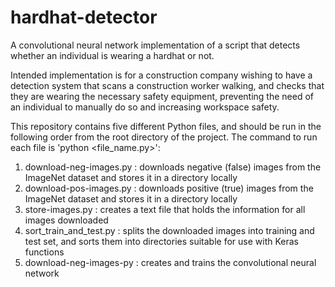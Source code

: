# hardhat-detector
A convolutional neural network implementation of a script that detects whether an individual is wearing a hardhat or not. 


Intended implementation is for a construction company wishing to have a detection system that scans a construction worker walking, and checks that they are wearing the necessary safety equipment, preventing the need of an individual to manually do so and increasing workspace safety.



This repository contains five different Python files, and should be run in the following order from the root directory of the project. The command to run each file is 'python <file_name.py>':
1. download-neg-images.py : downloads negative (false) images from the ImageNet dataset and stores it in a directory locally
2. download-pos-images.py : downloads positive (true) images from the ImageNet dataset and stores it in a directory locally
3. store-images.py : creates a text file that holds the information for all images downloaded
4. sort_train_and_test.py : splits the downloaded images into training and test set, and sorts them into directories suitable for use with Keras functions
5. download-neg-images-py : creates and trains the convolutional neural network

